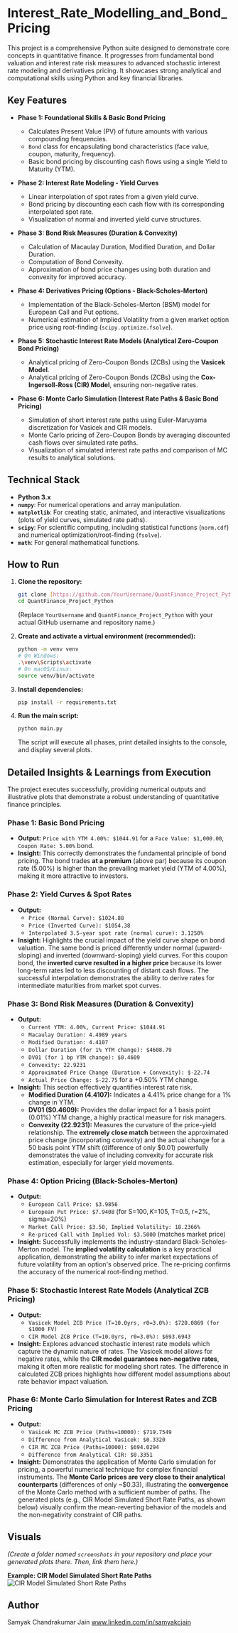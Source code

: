 # Interest_Rate_Modelling_and_Bond_Pricing

This project is a comprehensive Python suite designed to demonstrate core concepts in quantitative finance. It progresses from fundamental bond valuation and interest rate risk measures to advanced stochastic interest rate modeling and derivatives pricing. It showcases strong analytical and computational skills using Python and key financial libraries.

## Key Features

* **Phase 1: Foundational Skills & Basic Bond Pricing**
    * Calculates Present Value (PV) of future amounts with various compounding frequencies.
    * `Bond` class for encapsulating bond characteristics (face value, coupon, maturity, frequency).
    * Basic bond pricing by discounting cash flows using a single Yield to Maturity (YTM).

* **Phase 2: Interest Rate Modeling - Yield Curves**
    * Linear interpolation of spot rates from a given yield curve.
    * Bond pricing by discounting each cash flow with its corresponding interpolated spot rate.
    * Visualization of normal and inverted yield curve structures.

* **Phase 3: Bond Risk Measures (Duration & Convexity)**
    * Calculation of Macaulay Duration, Modified Duration, and Dollar Duration.
    * Computation of Bond Convexity.
    * Approximation of bond price changes using both duration and convexity for improved accuracy.

* **Phase 4: Derivatives Pricing (Options - Black-Scholes-Merton)**
    * Implementation of the Black-Scholes-Merton (BSM) model for European Call and Put options.
    * Numerical estimation of Implied Volatility from a given market option price using root-finding (`scipy.optimize.fsolve`).

* **Phase 5: Stochastic Interest Rate Models (Analytical Zero-Coupon Bond Pricing)**
    * Analytical pricing of Zero-Coupon Bonds (ZCBs) using the **Vasicek Model**.
    * Analytical pricing of Zero-Coupon Bonds (ZCBs) using the **Cox-Ingersoll-Ross (CIR) Model**, ensuring non-negative rates.

* **Phase 6: Monte Carlo Simulation (Interest Rate Paths & Basic Bond Pricing)**
    * Simulation of short interest rate paths using Euler-Maruyama discretization for Vasicek and CIR models.
    * Monte Carlo pricing of Zero-Coupon Bonds by averaging discounted cash flows over simulated rate paths.
    * Visualization of simulated interest rate paths and comparison of MC results to analytical solutions.

## Technical Stack

* **Python 3.x**
* **`numpy`**: For numerical operations and array manipulation.
* **`matplotlib`**: For creating static, animated, and interactive visualizations (plots of yield curves, simulated rate paths).
* **`scipy`**: For scientific computing, including statistical functions (`norm.cdf`) and numerical optimization/root-finding (`fsolve`).
* **`math`**: For general mathematical functions.

## How to Run

1.  **Clone the repository:**
    ```bash
    git clone [https://github.com/YourUsername/QuantFinance_Project_Python.git](https://github.com/YourUsername/QuantFinance_Project_Python.git)
    cd QuantFinance_Project_Python
    ```
    (Replace `YourUsername` and `QuantFinance_Project_Python` with your actual GitHub username and repository name.)

2.  **Create and activate a virtual environment (recommended):**
    ```bash
    python -m venv venv
    # On Windows:
    .\venv\Scripts\activate
    # On macOS/Linux:
    source venv/bin/activate
    ```

3.  **Install dependencies:**
    ```bash
    pip install -r requirements.txt
    ```

4.  **Run the main script:**
    ```bash
    python main.py
    ```
    The script will execute all phases, print detailed insights to the console, and display several plots.

## Detailed Insights & Learnings from Execution

The project executes successfully, providing numerical outputs and illustrative plots that demonstrate a robust understanding of quantitative finance principles.

### Phase 1: Basic Bond Pricing
-   **Output:** `Price with YTM 4.00%: $1044.91` for a `Face Value: $1,000.00`, `Coupon Rate: 5.00%` bond.
-   **Insight:** This correctly demonstrates the fundamental principle of bond pricing. The bond trades **at a premium** (above par) because its coupon rate (5.00%) is higher than the prevailing market yield (YTM of 4.00%), making it more attractive to investors.

### Phase 2: Yield Curves & Spot Rates
-   **Output:**
    * `Price (Normal Curve): $1024.88`
    * `Price (Inverted Curve): $1054.38`
    * `Interpolated 3.5-year spot rate (normal curve): 3.1250%`
-   **Insight:** Highlights the crucial impact of the yield curve shape on bond valuation. The same bond is priced differently under normal (upward-sloping) and inverted (downward-sloping) yield curves. For this coupon bond, the **inverted curve resulted in a higher price** because its lower long-term rates led to less discounting of distant cash flows. The successful interpolation demonstrates the ability to derive rates for intermediate maturities from market spot curves.

### Phase 3: Bond Risk Measures (Duration & Convexity)
-   **Output:**
    * `Current YTM: 4.00%, Current Price: $1044.91`
    * `Macaulay Duration: 4.4989 years`
    * `Modified Duration: 4.4107`
    * `Dollar Duration (for 1% YTM change): $4608.79`
    * `DV01 (for 1 bp YTM change): $0.4609`
    * `Convexity: 22.9231`
    * `Approximated Price Change (Duration + Convexity): $-22.74`
    * `Actual Price Change: $-22.75` for a +0.50% YTM change.
-   **Insight:** This section effectively quantifies interest rate risk.
    * **Modified Duration (4.4107):** Indicates a 4.41% price change for a 1% change in YTM.
    * **DV01 ($\$0.4609$):** Provides the dollar impact for a 1 basis point (0.01%) YTM change, a highly practical measure for risk managers.
    * **Convexity (22.9231):** Measures the curvature of the price-yield relationship. The **extremely close match** between the approximated price change (incorporating convexity) and the actual change for a 50 basis point YTM shift (difference of only $\$0.01$) powerfully demonstrates the value of including convexity for accurate risk estimation, especially for larger yield movements.

### Phase 4: Option Pricing (Black-Scholes-Merton)
-   **Output:**
    * `European Call Price: $3.9856`
    * `European Put Price: $7.9408` (for S=$100, K=$105, T=0.5, r=2%, sigma=20%)
    * `Market Call Price: $3.50, Implied Volatility: 18.2366%`
    * `Re-priced Call with Implied Vol: $3.5000` (matches market price)
-   **Insight:** Successfully implements the industry-standard Black-Scholes-Merton model. The **implied volatility calculation** is a key practical application, demonstrating the ability to infer market expectations of future volatility from an option's observed price. The re-pricing confirms the accuracy of the numerical root-finding method.

### Phase 5: Stochastic Interest Rate Models (Analytical ZCB Pricing)
-   **Output:**
    * `Vasicek Model ZCB Price (T=10.0yrs, r0=3.0%): $720.0869 (for $1000 FV)`
    * `CIR Model ZCB Price (T=10.0yrs, r0=3.0%): $693.6943`
-   **Insight:** Explores advanced stochastic interest rate models which capture the dynamic nature of rates. The Vasicek model allows for negative rates, while the **CIR model guarantees non-negative rates**, making it often more realistic for modeling short rates. The difference in calculated ZCB prices highlights how different model assumptions about rate behavior impact valuation.

### Phase 6: Monte Carlo Simulation for Interest Rates and ZCB Pricing
-   **Output:**
    * `Vasicek MC ZCB Price (Paths=10000): $719.7549`
    * `Difference from Analytical Vasicek: $0.3320`
    * `CIR MC ZCB Price (Paths=10000): $694.0294`
    * `Difference from Analytical CIR: $0.3351`
-   **Insight:** Demonstrates the application of Monte Carlo simulation for pricing, a powerful numerical technique for complex financial instruments. The **Monte Carlo prices are very close to their analytical counterparts** (differences of only ~$0.33), illustrating the **convergence** of the Monte Carlo method with a sufficient number of paths. The generated plots (e.g., CIR Model Simulated Short Rate Paths, as shown below) visually confirm the mean-reverting behavior of the models and the non-negativity constraint of CIR paths.

## Visuals

*(Create a folder named `screenshots` in your repository and place your generated plots there. Then, link them here.)*

**Example: CIR Model Simulated Short Rate Paths**
![CIR Model Simulated Short Rate Paths](screenshots/cir_paths.png)



## Author

Samyak Chandrakumar Jain
www.linkedin.com/in/samyakcjain
